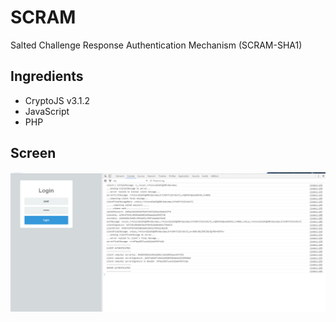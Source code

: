 # SCRAM

Salted Challenge Response Authentication Mechanism (SCRAM-SHA1)

## Ingredients

- CryptoJS v3.1.2
- JavaScript
- PHP

## Screen

![test](https://github.com/ihpar/SCRAM/blob/master/SimpleSCRAM/all_is_well.png)



